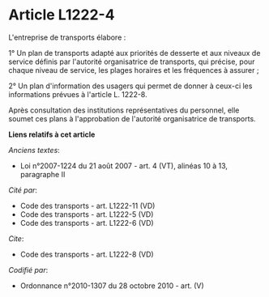 # Article L1222-4

L'entreprise de transports élabore : 

1° Un plan de transports adapté aux priorités de desserte et aux niveaux de service définis par l'autorité organisatrice de
transports, qui précise, pour chaque niveau de service, les plages horaires et les fréquences à assurer ; 

2° Un plan d'information des usagers qui permet de donner à ceux-ci les informations prévues à l'article L. 1222-8. 

Après consultation des institutions représentatives du personnel, elle soumet ces plans à l'approbation de l'autorité
organisatrice de transports.

**Liens relatifs à cet article**

_Anciens textes_:

  - Loi n°2007-1224 du 21 août 2007 - art. 4 (VT), alinéas 10 à 13, paragraphe II

_Cité par_:

  - Code des transports - art. L1222-11 (VD)
  - Code des transports - art. L1222-5 (VD)
  - Code des transports - art. L1222-6 (VD)

_Cite_:

  - Code des transports - art. L1222-8 (VD)

_Codifié par_:

  - Ordonnance n°2010-1307 du 28 octobre 2010 - art. (V)
